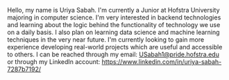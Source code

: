 Hello, my name is Uriya Sabah. I'm currently a Junior at Hofstra University majoring in computer science. I'm very interested in backend technologies and learning
about the logic behind the functionality of technology we use on a daily basis. I also plan on learning data science and machine learning techniques in the very near future. I'm currently looking to gain more experience developing real-world projects which
are useful and accessible to others.
I can be reached through my email: USabah1@pride.hofstra.edu
or through my LinkedIn account: https://www.linkedin.com/in/uriya-sabah-7287b7192/

<!---
USabah/USabah is a ✨ special ✨ repository because its `README.md` (this file) appears on your GitHub profile.
You can click the Preview link to take a look at your changes.
--->
